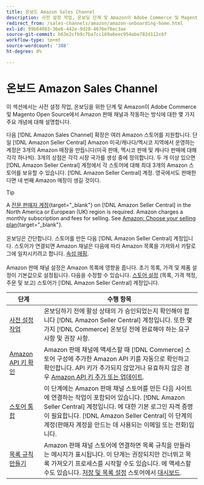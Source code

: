 ```yaml
---
title: 온보드 Amazon Sales Channel
description: 사전 설정 작업, 온보딩 단계 및 Amazon이 Adobe Commerce 및 Magento Open Source에서 Amazon Sales Channel과 작동하는 방식에 대해 알아봅니다.
redirect_from: /sales-channels/amazon/amazon-onboarding-home.html
exl-id: 99b64083-36e6-442e-9d20-4676e78ec3ae
source-git-commit: b63e2cfb9c7ba7cc169a6eec954abe782d112c6f
workflow-type: tm+mt
source-wordcount: '388'
ht-degree: 0%

---
```


# 온보드 Amazon Sales Channel

이 섹션에서는 사전 설정 작업, 온보딩을 위한 단계 및 Amazon이 Adobe Commerce 및 Magento Open Source에서 Amazon 판매 채널과 작동하는 방식에 대한 몇 가지 주요 개념에 대해 설명합니다.

다음 [!DNL Amazon Sales Channel] 확장은 여러 Amazon 스토어를 지원합니다. 단일 [!DNL Amazon Seller Central] Amazon 미국/캐나다/멕시코 지역에서 운영하는 계정은 3개의 Amazon 매장을 만듭니다(미국 판매, 멕시코 판매 및 캐나다 판매에 대해 각각 하나씩). 3개의 상점은 각각 시장 국가를 생성 중에 정의합니다. 두 개 이상 있으면 [!DNL Amazon Seller Central] 계정에서 각 스토어에 대해 최대 3개의 Amazon 스토어를 보유할 수 있습니다. [!DNL Amazon Seller Central] 계정. 영국에서도 판매한다면 네 번째 Amazon 매장이 생길 것이다.

>[!TIP]
>
>A [전문 판매자 계정](https://sell.amazon.com/){target="_blank"} on [!DNL Amazon Seller Central] in the North America or European (UK) region is required. Amazon charges a monthly subscription and fees for selling. See [Amazon: Choose your selling plan](https://sell.amazon.com/pricing.html){target="_blank"}.<br><br>
>온보딩은 간단합니다. 스토어를 만든 다음 [!DNL Amazon Seller Central] 계정입니다.
>스토어가 연결되면 Amazon 채널은 다음에 따라 Amazon 목록을 가져와서 카탈로그에 일치시키려고 합니다. [속성 매핑](./attributes-view.md).<br><br>
>Amazon 판매 채널 설정은 Amazon 목록에 영향을 줍니다. 초기 목록, 가격 및 제품 설정이 기본값으로 설정됩니다. 다음을 수정할 수 있습니다. [스토어 설정](./ob-store-review.md) (목록, 가격 책정, 주문 및 보고) 스토어가 [!DNL Amazon Seller Central] 계정입니다.

| 단계 | 수행 항목 |
|--- |--- |
| [사전 설정 작업](./amazon-pre-setup-tasks.md) | 온보딩하기 전에 활성 상태의 가 승인되었는지 확인해야 합니다 [!DNL Amazon Seller Central] 계정입니다. 또한 몇 가지 [!DNL Commerce] 온보딩 전에 완료해야 하는 요구 사항 및 권장 사항. |
| [Amazon API 키 확인](./amazon-verify-api-key.md) | Amazon 판매 채널에 액세스할 때 [!DNL Commerce] 스토어 구성에 추가한 Amazon API 키를 자동으로 확인하고 확인합니다. API 키가 추가되지 않았거나 유효하지 않은 경우 [Amazon API 키 추가 또는 업데이트](./amazon-verify-api-key.md). |
| [스토어 통합](./store-integration.md) | 이 단계에는 Amazon 판매 채널 스토어를 만든 다음 사이트에 연결하는 작업이 포함되어 있습니다. [!DNL Amazon Seller Central] 계정입니다. 에 대한 기본 로그인 자격 증명이 필요합니다. [!DNL Amazon Seller Central] 이 단계의 계정(판매자 계정을 만드는 데 사용되는 이메일 또는 전화)입니다. |
| [목록 규칙 만들기](./ob-create-listing-rule.md) | Amazon 판매 채널 스토어에 연결하면 목록 규칙을 만들라는 메시지가 표시됩니다. 이 단계는 권장되지만 건너뛰고 목록 가져오기 프로세스를 시작할 수도 있습니다. 에 액세스할 수도 있습니다. [저장 및 목록 설정](./ob-store-review.md) 스토어에서 [대시보드](./amazon-store-dashboard.md). |
